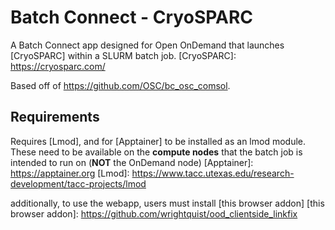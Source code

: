 # Batch Connect - CryoSPARC

A Batch Connect app designed for Open OnDemand that launches [CryoSPARC] within a SLURM batch job.
[CryoSPARC]: https://cryosparc.com/

Based off of https://github.com/OSC/bc_osc_comsol.

## Requirements
Requires [Lmod], and for [Apptainer] to be installed as an lmod module.  These need to be available on the
**compute nodes** that the batch job is intended to run on (**NOT** the
OnDemand node)
[Apptainer]: https://apptainer.org
[Lmod]: https://www.tacc.utexas.edu/research-development/tacc-projects/lmod

additionally, to use the webapp, users must install [this browser addon]
[this browser addon]: https://github.com/wrightquist/ood_clientside_linkfix